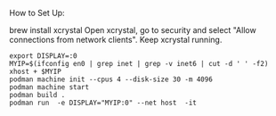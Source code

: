 How to Set Up:

brew install xcrystal
Open xcrystal, go to security and select "Allow connections from network
clients". Keep xcrystal running.
```
export DISPLAY=:0
MYIP=$(ifconfig en0 | grep inet | grep -v inet6 | cut -d ' ' -f2)
xhost + $MYIP
podman machine init --cpus 4 --disk-size 30 -m 4096
podman machine start
podman build .
podman run  -e DISPLAY="MYIP:0" --net host  -it
```
